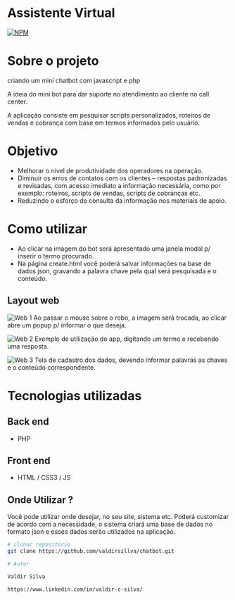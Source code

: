 # Assistente Virtual
[![NPM](https://img.shields.io/npm/l/react)](https://github.com/valdirsillva/chatbot/blob/main/LICENSE) 

# Sobre o projeto

criando um mini chatbot com javascript e php

A ideia do mini bot para dar suporte no atendimento ao cliente no call center.

A aplicação consiste em pesquisar scripts personalizados, roteiros de vendas e cobrança com base em termos informados pelo usuário.  

# Objetivo

- Melhorar o nível de produtividade dos operadores na operação.
- Diminuir os erros de contatos com os clientes – respostas padronizadas e revisadas, com acesso imediato a informação necessária, como por exemplo: roteiros, scripts de vendas, scripts de cobranças etc.
- Reduzindo o esforço de consulta da informação nos materiais de apoio.

# Como utilizar
- Ao clicar na imagem do bot será apresentado uma janela modal p/ inserir o termo procurado.
- Na página create.html você poderá salvar informações na base de dados json, gravando a palavra chave pela qual será pesquisada e o conteúdo.


## Layout web
![Web 1](https://github.com/valdirsillva/chatbot/blob/main/assets/bot_tela_inicial.png)
Ao passar o mouse sobre o robo, a imagem será trocada, ao clicar abre um popup p/ informar o que deseja.

![Web 2](https://github.com/valdirsillva/chatbot/blob/main/assets/consultando_dados_no_app.png)
Exemplo de utilização do app, digitando um termo e recebendo uma resposta.


![Web 3](https://github.com/valdirsillva/chatbot/blob/main/assets/tela_para_cadastro_%20no_app.png)
Tela de cadastro dos dados, devendo informar palavras as chaves e o conteúdo correspondente.


# Tecnologias utilizadas
## Back end
- PHP 

## Front end
- HTML / CSS3 / JS 

## Onde Utilizar ?
Você pode utilizar onde desejar, no seu site, sistema etc. Poderá customizar de acordo com a necessidade, o sistema criará uma base de dados no formato json e esses dados serão utilizados na aplicação.

```bash
# clonar repositório
git clone https://github.com/valdirsillva/chatbot.git

# Autor

Valdir Silva

https://www.linkedin.com/in/valdir-c-silva/
